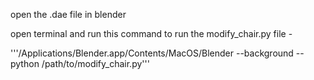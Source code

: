 open the .dae file in blender 

open terminal and run this command to run the modify_chair.py file - 

'''/Applications/Blender.app/Contents/MacOS/Blender --background --python /path/to/modify_chair.py'''
